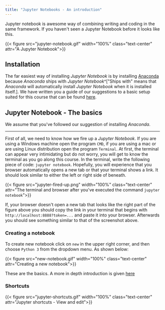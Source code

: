 ```yaml
---
title: "Jupyter Notebooks - An introduction"
---
```


Jupyter notebook is awesome way of combining writing and coding in the same framework. If you haven't seen a Jupyter Notebook before it looks like this. 

{{< figure src="jupyter-notebook.gif" width="100%" class="text-center" attr="A Jupyter Notebook">}}


## Installation

The far easiest way of installing _Jupyter Notebook_ is by installing [Anaconda](https://www.anaconda.com/) because _Anaconda_ ships with _Jupyter Notebook_^["Ships with" means that _Anaconda_ will automatically install _Jupyter Notebook_ when it is installed itself.]. We have written you a guide of our suggestions to a basic setup suited for this course that can be found [here](/guides/python-installation/).

## Jupyter Notebook - The basics

We assume that you've followed our suggestion of installing _Anaconda_.  

-----

First of all, we need to know how we fire up a _Jupyter Notebook_. If you are using a Windows machine open the program `CMD`, if you are using a mac or are using Linux distribution open the program `Terminal`. At first, the terminal can appear very intimidating but do not worry, you will get to know the terminal as you go along this course. In the terminal, write the following piece of code: `jupyter notebook`. Hopefully, you will experience that you browser automatically opens a new tab or that your terminal shows a link. It should look similar to either the left or right side of beneath.

{{< figure src="jupyter-fired-up.png" width="100%" class="text-center" attr="The terminal and browser after you've executed the command `jupyter notebook`">}}

If, your browser doesn't open a new tab that looks like the right part of the figure above you should copy the link in your terminal that begins with `http://localhost:8888?token=...` and paste it into your browser. Afterwards you should see something similar to that of the screenshot above.

### Creating a notebook

To create new notebook click on `new` in the upper right corner, and then choose `Python 3` from the dropdown menu. As shown below:

{{< figure src="new-notebook.gif" width="100%" class="text-center" attr="Creating a new notebook">}}

These are the basics. A more in depth introduction is given [here](https://www.datacamp.com/community/tutorials/tutorial-jupyter-notebook)

### Shortcuts

{{< figure src="jupyter-shortcuts.gif" width="100%" class="text-center" attr="Jupyter shortcuts - View and edit">}}
